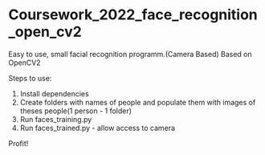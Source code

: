 # Coursework_2022_face_recognition_open_cv2
 
Easy to use, small facial recognition programm.(Camera Based) Based on OpenCV2

Steps to use:
1. Install dependencies
2. Create folders with names of people and populate them with images of theses people(1 person - 1 folder)
3. Run faces_training.py
4. Run faces_trained.py - allow access to camera

Profit!
